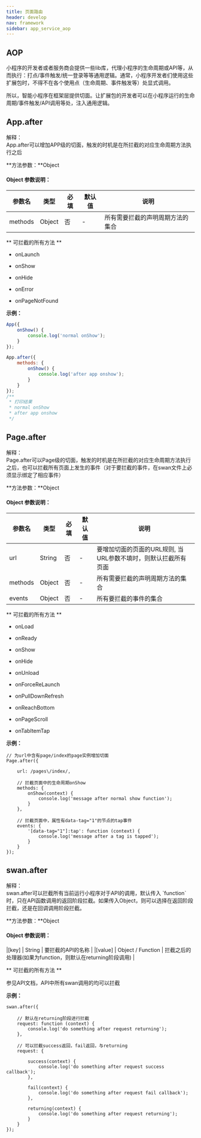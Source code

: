 ```yaml
---
title: 页面路由
header: develop
nav: framework
sidebar: app_service_aop
---
```


## AOP

小程序的开发者或者服务商会提供一些lib库，代理小程序的生命周期或API等，从而执行：打点/事件触发/统一登录等等通用逻辑。通常，小程序开发者们使用这些扩展包时，不得不在各个使用点（生命周期、事件触发等）处显式调用。

所以，智能小程序在框架层提供切面。让扩展包的开发者可以在小程序运行的生命周期/事件触发/API调用等处，注入通用逻辑。

## App.after

<div class="notice">解释： </div>
App.after可以增加APP级的切面，触发的时机是在所拦截的对应生命周期方法执行之后

**方法参数：**Object

#### **Object 参数说明：**

|参数名 |类型  |必填 | 默认值 |说明|
|---- | ---- | ---- | ----|----|
|methods | Object | 否 |-| 所有需要拦截的声明周期方法的集合 |

** 可拦截的所有方法 **

* onLaunch

* onShow

* onHide

* onError

* onPageNotFound

**<div class="notice">示例： </div>**

```js
App({
    onShow() {
        console.log('normal onShow');
    }
});

App.after({
    methods: {
        onShow() {
            console.log('after app onshow');
        }
    }
});
/**
 * 打印结果
 * normal onShow
 * after app onshow
 */
```

## Page.after

<div class="notice">解释： </div>
Page.after可以Page级的切面，触发的时机是在所拦截的对应生命周期方法执行之后，也可以拦截所有页面上发生的事件（对于要拦截的事件，在swan文件上必须显示绑定了相应事件）

**方法参数：**Object

#### **Object 参数说明：**

|参数名 |类型  |必填 | 默认值 |说明|
|---- | ---- | ---- | ----|----|
|url |String | 否 |-| 要增加切面的页面的URL规则, 当URL参数不填时，则默认拦截所有页面 |
|methods | Object | 否 |-| 所有需要拦截的声明周期方法的集合 |
|events | Object | 否 |-| 所有要拦截的事件的集合 |

** 可拦截的所有方法 **

* onLoad

* onReady

* onShow

* onHide

* onUnload

* onForceReLaunch

* onPullDownRefresh

* onReachBottom

* onPageScroll

* onTabItemTap

**<div class="notice">示例： </div>**

```
// 为url中含有page/index的page实例增加切面
Page.after({

    url: /pages\/index/,

    // 拦截页面中的生命周期onShow
    methods: {
        onShow(context) {
            console.log('message after normal show function');
        }
    },

    // 拦截页面中，属性有data-tag="1"的节点的tap事件
    events: {
        '[data-tag="1"]:tap': function (context) {
            console.log('message after a tag is tapped');
        }
    }
});
```

## swan.after

<div class="notice">解释： </div>
swan.after可以拦截所有当前运行小程序对于API的调用，默认传入 `function` 时，只在API函数调用的返回阶段拦截。如果传入Object，则可以选择在返回阶段拦截，还是在回调调用阶段拦截。


**方法参数：**Object

#### **Object 参数说明：**

|[key] | String | 要拦截的API的名称 |
|[value] | Object / Function | 拦截之后的处理器(如果为function，则默认在returning阶段调用) |

** 可拦截的所有方法 **

参见API文档，API中所有swan调用的均可以拦截

**<div class="notice">示例： </div>**

```
swan.after({

    // 默认在returning阶段进行拦截
    request: function (context) {
        console.log('do something after request returning');
    },

    // 可以拦截success返回，fail返回，与returning
    request: {

        success(context) {
            console.log('do something after request success callback');
        },

        fail(context) {
            console.log('do something after request fail callback');
        },

        returning(context) {
            console.log('do something after request returning');
        }
    }
});
```
